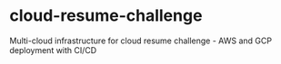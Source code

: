 # cloud-resume-challenge
Multi-cloud infrastructure for cloud resume challenge - AWS and GCP deployment with CI/CD

